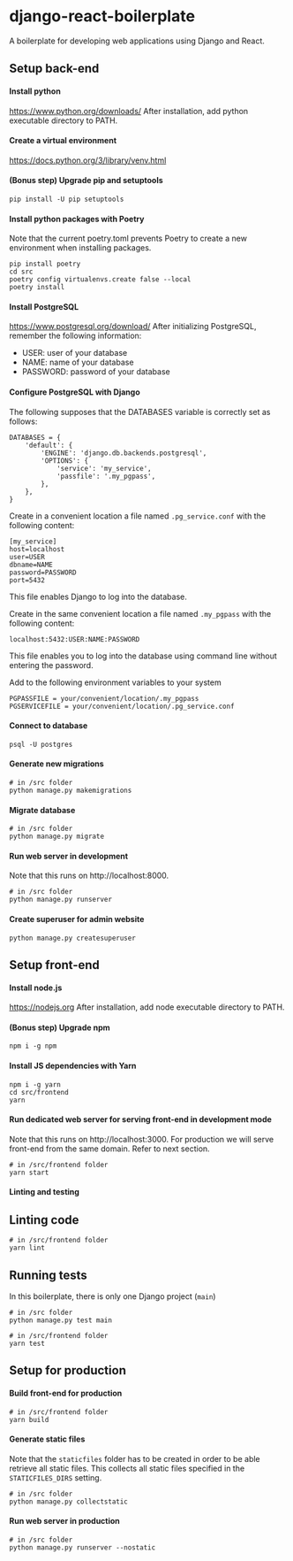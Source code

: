 # django-react-boilerplate

A boilerplate for developing web applications using Django and React.

## Setup back-end

#### Install python
https://www.python.org/downloads/
After installation, add python executable directory to PATH.

#### Create a virtual environment
https://docs.python.org/3/library/venv.html

#### (Bonus step) Upgrade pip and setuptools
```
pip install -U pip setuptools
```

#### Install python packages with Poetry
Note that the current poetry.toml prevents Poetry to create a new environment when installing packages.
```
pip install poetry
cd src
poetry config virtualenvs.create false --local
poetry install
```

#### Install PostgreSQL
https://www.postgresql.org/download/
After initializing PostgreSQL, remember the following information:
- USER: user of your database
- NAME: name of your database
- PASSWORD: password of your database

#### Configure PostgreSQL with Django
The following supposes that the DATABASES variable is correctly set as follows:
```
DATABASES = {
    'default': {
        'ENGINE': 'django.db.backends.postgresql',
        'OPTIONS': {
            'service': 'my_service',
            'passfile': '.my_pgpass',
        },
    },
}
```

Create in a convenient location a file named `.pg_service.conf` with the following content:
```
[my_service]
host=localhost
user=USER
dbname=NAME
password=PASSWORD
port=5432
```
This file enables Django to log into the database.

Create in the same convenient location a file named `.my_pgpass` with the following content:
```
localhost:5432:USER:NAME:PASSWORD
```
This file enables you to log into the database using command line without entering the password.

Add to the following environment variables to your system
```
PGPASSFILE = your/convenient/location/.my_pgpass
PGSERVICEFILE = your/convenient/location/.pg_service.conf
```

#### Connect to database
```
psql -U postgres
```

#### Generate new migrations
```
# in /src folder
python manage.py makemigrations
```

#### Migrate database
```
# in /src folder
python manage.py migrate
```

#### Run web server in development
Note that this runs on http://localhost:8000.
```
# in /src folder
python manage.py runserver
```

#### Create superuser for admin website
```
python manage.py createsuperuser
```

## Setup front-end

#### Install node.js
https://nodejs.org
After installation, add node executable directory to PATH.

#### (Bonus step) Upgrade npm
```
npm i -g npm
```

#### Install JS dependencies with Yarn
```
npm i -g yarn
cd src/frontend
yarn
```

#### Run dedicated web server for serving front-end in development mode
Note that this runs on http://localhost:3000.
For production we will serve front-end from the same domain. Refer to next section.
```
# in /src/frontend folder
yarn start
```

#### Linting and testing

## Linting code
```
# in /src/frontend folder
yarn lint
```

## Running tests
In this boilerplate, there is only one Django project (`main`)
```
# in /src folder
python manage.py test main

# in /src/frontend folder
yarn test
```

## Setup for production

#### Build front-end for production
```
# in /src/frontend folder
yarn build
```

#### Generate static files
Note that the `staticfiles` folder has to be created in order to be able retrieve all static files.
This collects all static files specified in the `STATICFILES_DIRS` setting.
```
# in /src folder
python manage.py collectstatic
```

#### Run web server in production
```
# in /src folder
python manage.py runserver --nostatic
```